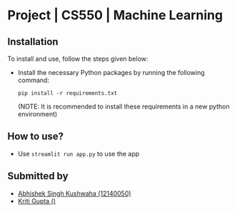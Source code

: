 # Project | CS550 | Machine Learning

## Installation

To install and use, follow the steps given below:

- Install the necessary Python packages by running the following command:
  ```
  pip install -r requirements.txt
  ```
  (NOTE: It is recommended to install these requirements in a new python environment)

## How to use?

- Use `streamlit run app.py` to use the app

## Submitted by

- [Abhishek Singh Kushwaha (12140050)](https://github.com/ASK-03)
- [Kriti Gupta ()]()
